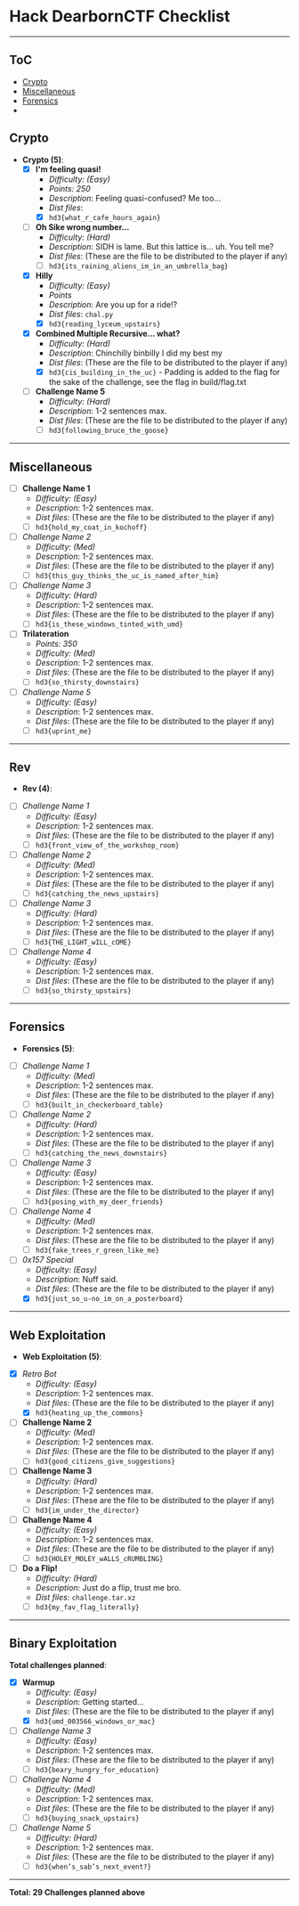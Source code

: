 # Hack DearbornCTF Checklist

***

## ToC
- [Crypto](#####Crypto)
- [Miscellaneous](#Miscellaneous)
- [Forensics](#Forensics)
- 


## Crypto
- **Crypto (5)**:
    - [x] **I'm feeling quasi!**
        - *Difficulty: (Easy)*
        - *Points: 250*
        - *Description*: Feeling quasi-confused? Me too... 
        - *Dist files*: 
        - [x] `hd3{what_r_cafe_hours_again}`
    
    - [ ] **Oh Sike wrong number...**
        - *Difficulty: (Hard)*
        - *Description*: SIDH is lame. But this lattice is... uh. You tell me?
        - *Dist files*: (These are the file to be distributed to the player if any)
        - [ ] `hd3{its_raining_aliens_im_in_an_umbrella_bag}`
    
    - [x] **Hilly**
        - *Difficulty: (Easy)*
        - *Points*
        - *Description*: Are you up for a ride!?
        - *Dist files*: `chal.py`
        - [x] `hd3{reading_lyceum_upstairs}`
    
    - [x] **Combined Multiple Recursive... what?**
        - *Difficulty: (Hard)*
        - *Description*: Chinchilly binbilly I did my best my 
        - *Dist files*: (These are the file to be distributed to the player if any)
        - [x] `hd3{cis_building_in_the_uc}` - Padding is added to the flag for the sake of the challenge, see the flag in build/flag.txt
    
    - [ ] **Challenge Name 5**
        - *Difficulty: (Hard)*
        - *Description*: 1-2 sentences max.
        - *Dist files*: (These are the file to be distributed to the player if any)
        - [ ] `hd3{following_bruce_the_goose}`

---

## Miscellaneous


- [ ] **Challenge Name 1**
    - *Difficulty: (Easy)*
    - *Description*: 1-2 sentences max.
    - *Dist files*: (These are the file to be distributed to the player if any)
    - [ ] `hd3{hold_my_coat_in_kochoff}`
    
- [ ] *Challenge Name 2*
    - *Difficulty: (Med)*
    - *Description*: 1-2 sentences max.
    - *Dist files*: (These are the file to be distributed to the player if any)
    - [ ] `hd3{this_guy_thinks_the_uc_is_named_after_him}`
    
- [ ] *Challenge Name 3*
    - *Difficulty: (Hard)*
    - *Description*: 1-2 sentences max.
    - *Dist files*: (These are the file to be distributed to the player if any)
    - [ ] `hd3{is_these_windows_tinted_with_umd}`
    
- [ ] **Trilateration**
    - *Points: 350*
    - *Difficulty: (Med)*
    - *Description*: 1-2 sentences max.
    - *Dist files*: (These are the file to be distributed to the player if any)
    - [ ] `hd3{so_thirsty_downstairs}`
    
- [ ] *Challenge Name 5*
    - *Difficulty: (Easy)*
    - *Description*: 1-2 sentences max.
    - *Dist files*: (These are the file to be distributed to the player if any)
    - [ ] `hd3{uprint_me}`

---

## Rev

- **Rev (4)**:
- [ ] *Challenge Name 1*
    - *Difficulty: (Easy)*
    - *Description*: 1-2 sentences max.
    - *Dist files*: (These are the file to be distributed to the player if any)
    - [ ] `hd3{front_view_of_the_workshop_room}`
    
- [ ] *Challenge Name 2*
    - *Difficulty: (Med)*
    - *Description*: 1-2 sentences max.
    - *Dist files*: (These are the file to be distributed to the player if any)
    - [ ] `hd3{catching_the_news_upstairs}`
    
- [ ] *Challenge Name 3*
    - *Difficulty: (Hard)*
    - *Description*: 1-2 sentences max.
    - *Dist files*: (These are the file to be distributed to the player if any)
    - [ ] `hd3{THE_LIGHT_wILL_cOME}`
    
- [ ] *Challenge Name 4*
    - *Difficulty: (Easy)*
    - *Description*: 1-2 sentences max.
    - *Dist files*: (These are the file to be distributed to the player if any)
    - [ ] `hd3{so_thirsty_upstairs}`

---

## Forensics

- **Forensics (5)**:
- [ ] *Challenge Name 1*
    - *Difficulty: (Med)*
    - *Description*: 1-2 sentences max.
    - *Dist files*: (These are the file to be distributed to the player if any)
    - [ ] `hd3{built_in_checkerboard_table}`
    
- [ ] *Challenge Name 2*
    - *Difficulty: (Hard)*
    - *Description*: 1-2 sentences max.
    - *Dist files*: (These are the file to be distributed to the player if any)
    - [ ] `hd3{catching_the_news_downstairs}`
    
- [ ] *Challenge Name 3*
    - *Difficulty: (Easy)*
    - *Description*: 1-2 sentences max.
    - *Dist files*: (These are the file to be distributed to the player if any)
    - [ ] `hd3{posing_with_my_deer_friends}`
    
- [ ] *Challenge Name 4*
    - *Difficulty: (Med)*
    - *Description*: 1-2 sentences max.
    - *Dist files*: (These are the file to be distributed to the player if any)
    - [ ] `hd3{fake_trees_r_green_like_me}`
    
- [ ] *0x157 Special*
    - *Difficulty: (Easy)*
    - *Description*: Nuff said.
    - *Dist files*: (These are the file to be distributed to the player if any)
    - [x] `hd3{just_so_u-no_im_on_a_posterboard}`

---

## Web Exploitation

- **Web Exploitation (5)**:
- [x] *Retro Bot*
    - *Difficulty: (Easy)*
    - *Description*: 1-2 sentences max.
    - *Dist files*: (These are the file to be distributed to the player if any)
    - [x] `hd3{heating_up_the_commons}`
    
- [ ] **Challenge Name 2**
    - *Difficulty: (Med)*
    - *Description*: 1-2 sentences max.
    - *Dist files*: (These are the file to be distributed to the player if any)
    - [ ] `hd3{good_citizens_give_suggestions}`
    
- [ ] **Challenge Name 3**
    - *Difficulty: (Hard)*
    - *Description*: 1-2 sentences max.
    - *Dist files*: (These are the file to be distributed to the player if any)
    - [ ] `hd3{im_under_the_director}`
    
- [ ] **Challenge Name 4**
    - *Difficulty: (Easy)*
    - *Description*: 1-2 sentences max.
    - *Dist files*: (These are the file to be distributed to the player if any)
    - [ ] `hd3{HOLEY_MOLEY_wALLS_cRUMBLING}`
    
- [ ] **Do a Flip!**
    - *Difficulty: (Hard)*
    - *Description*: Just do a flip, trust me bro.
    - *Dist files*: `challenge.tar.xz`
    - [ ] `hd3{my_fav_flag_literally}`

---

## Binary Exploitation

 **Total challenges planned**:
    
- [x] **Warmup**
    - *Difficulty: (Easy)*
    - *Description*: Getting started...
    - *Dist files*: (These are the file to be distributed to the player if any)
    - [x] `hd3{umd_003566_windows_or_mac}`
    
- [ ] *Challenge Name 3*
    - *Difficulty: (Easy)*
    - *Description*: 1-2 sentences max.
    - *Dist files*: (These are the file to be distributed to the player if any)
    - [ ] `hd3{beary_hungry_for_education}`
    
- [ ] *Challenge Name 4*
    - *Difficulty: (Med)*
    - *Description*: 1-2 sentences max.
    - *Dist files*: (These are the file to be distributed to the player if any)
    - [ ] `hd3{buying_snack_upstairs}`
    
- [ ] *Challenge Name 5*
    - *Difficulty: (Hard)*
    - *Description*: 1-2 sentences max.
    - *Dist files*: (These are the file to be distributed to the player if any)
    - [ ] `hd3{when’s_sab’s_next_event?}`

---
     
**Total: 29 Challenges planned above**
